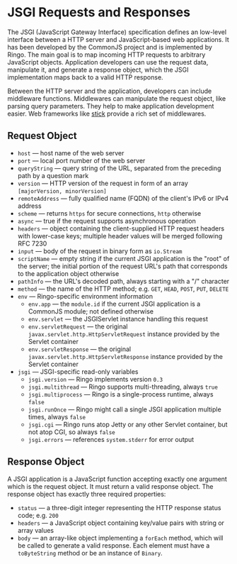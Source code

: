 # JSGI Requests and Responses

The JSGI (JavaScript Gateway Interface) specification defines an low-level interface between a HTTP server and JavaScript-based web applications. It has been developed by the CommonJS project and is implemented by Ringo. The main goal is to map incoming HTTP requests to arbitrary JavaScript objects. Application developers can use the request data, manipulate it, and generate a response object, which the JSGI implementation maps back to a valid HTTP response.

Between the HTTP server and the application, developers can include middleware functions. Middlewares can manipulate the request object, like parsing query parameters. They help to make application development easier. Web frameworks like [stick](../stick_jsgi_implementation) provide a rich set of middlewares.

## Request Object

 * `host` &mdash; host name of the web server
 * `port` &mdash; local port number of the web server
 * `queryString` &mdash; query string of the URL, separated from the preceding path by a question mark
 * `version` &mdash; HTTP version of the request in form of an array `[majorVersion, minorVersion]`
 * `remoteAddress` &mdash; fully qualified name (FQDN) of the client's IPv6 or IPv4 address
 * `scheme` &mdash; returns `https` for secure connections, `http` otherwise
 * `async` &mdash; true if the request supports asynchronous operation
 * `headers` &mdash; object containing the client-supplied HTTP request headers with lower-case keys; multiple header values will be merged following RFC 7230
 * `input` &mdash; body of the request in binary form as `io.Stream`
 * `scriptName` &mdash; empty string if the current JSGI application is the "root" of the server; the initial portion of the request URL's path that corresponds to the application object otherwise
 * `pathInfo` &mdash; the URL's decoded path, always starting with a "/" character
 * `method` &mdash; the name of the HTTP method; e.g. `GET`, `HEAD`, `POST`, `PUT`, `DELETE`
 * `env` &mdash; Ringo-specific environment information
   * `env.app` &mdash; the `module.id` if the current JSGI application is a CommonJS module; not defined otherwise
   * `env.servlet` &mdash; the JSGIServlet instance handling this request
   * `env.servletRequest` &mdash; the original `javax.servlet.http.HttpServletRequest` instance provided by the Servlet container
   * `env.servletResponse` &mdash; the original `javax.servlet.http.HttpServletResponse` instance provided by the Servlet container
 * `jsgi` &mdash; JSGI-specific read-only variables
   * `jsgi.version` &mdash; Ringo implements version `0.3`
   * `jsgi.multithread` &mdash; Ringo supports multi-threading, always `true`
   * `jsgi.multiprocess` &mdash; Ringo is a single-process runtime, always `false`
   * `jsgi.runOnce` &mdash; Ringo might call a single JSGI application multiple times, always `false`
   * `jsgi.cgi` &mdash; Ringo runs atop Jetty or any other Servlet container, but not atop CGI, so always `false`
   * `jsgi.errors` &mdash; references `system.stderr` for error output


## Response Object

A JSGI application is a JavaScript function accepting exactly one argument which is the request object. It must return a valid response object. The response object has exactly three required properties:

 * `status` &mdash; a three-digit integer representing the HTTP response status code; e.g. `200`
 * `headers` &mdash; a JavaScript object containing key/value pairs with string or array values
 * `body` &mdash; an array-like object implementing a `forEach` method, which will be called to generate a valid response. Each element must have a `toByteString` method or be an instance of `Binary`.
